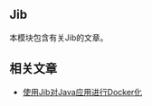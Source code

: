 ## Jib

本模块包含有关Jib的文章。

## 相关文章

+ [使用Jib对Java应用进行Docker化](http://tu-yucheng.github.io/springboot/2023/05/12/jib-dockerizing.html)